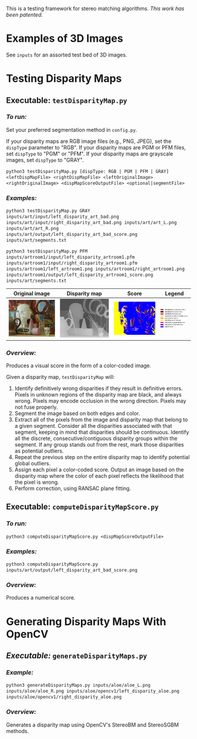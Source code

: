This is a testing framework for stereo matching algorithms. *This work has been patented.*

# Examples of 3D Images
See `inputs` for an assorted test bed of 3D images. 

# Testing Disparity Maps

## Executable: `testDisparityMap.py`

### *To run:*

Set your preferred segmentation method in `config.py`. 

If your disparity maps are RGB image files (e.g., PNG, JPEG), set the `dispType` parameter to "RGB". If your disparity maps are PGM or PFM files, set `dispType` to "PGM" or "PFM". If your disparity maps are grayscale images, set `dispType` to "GRAY".
```
python3 testDisparityMap.py [dispType: RGB | PGM | PFM | GRAY] <leftDispMapFile> <rightDispMapFile> <leftOriginalImage> <rightOriginalImage> <dispMapScoreOutputFile> <optional|segmentFile>
```

### *Examples:*
```
python3 testDisparityMap.py GRAY inputs/art/input/left_disparity_art_bad.png inputs/art/input/right_disparity_art_bad.png inputs/art/art_L.png inputs/art/art_R.png inputs/art/output/left_disparity_art_bad_score.png inputs/art/segments.txt
```

```
python3 testDisparityMap.py PFM inputs/artroom1/input/left_disparity_artroom1.pfm inputs/artroom1/input/right_disparity_artroom1.pfm inputs/artroom1/left_artroom1.png inputs/artroom1/right_artroom1.png inputs/artroom1/output/left_disparity_artroom1_score.png inputs/art/segments.txt
```

Original image             |  Disparity map            |  Score                    | Legend
:-------------------------:|:-------------------------:|:-------------------------:|:-------------------------:
![image](inputs/art/art_L.png)  |  ![image](inputs/art/input/left_disparity_art_bad.png)  |  ![image](disparityMapAssessment/results/final_score.png) | ![image](disparityMapAssessment/legend.png)


### *Overview:*
Produces a visual score in the form of a color-coded image. 

Given a disparity map, `testDisparityMap` will:
1. Identify definitively wrong disparities if they result in definitive errors. Pixels in unknown regions of the disparity map are black, and always wrong. Pixels may encode occlusion in the wrong direction. Pixels may not fuse properly.
1. Segment the image based on both edges and color.
1. Extract all of the pixels from the image and disparity map that belong to a given segment. Consider all the disparities associated with that segment, keeping in mind that disparities should be continuous. Identify all the discrete, consecutive/contiguous disparity groups within the segment. If any group stands out from the rest, mark those disparities as potential outliers.
1. Repeat the previous step on the entire disparity map to identify potential global outliers.
1. Assign each pixel a color-coded score. Output an image based on the disparity map where the color of each pixel reflects the likelihood that the pixel is wrong.
1. Perform correction, using RANSAC plane fitting.



## Executable: `computeDisparityMapScore.py`

### *To run:*

```
python3 computeDisparityMapScore.py <dispMapScoreOutputFile>
```

### *Examples:*
```
python3 computeDisparityMapScore.py inputs/art/output/left_disparity_art_bad_score.png
```

### *Overview:*
Produces a numerical score.

# Generating Disparity Maps With OpenCV

## *Executable:* `generateDisparityMaps.py`

### *Example:*
```
python3 generateDisparityMaps.py inputs/aloe/aloe_L.png inputs/aloe/aloe_R.png inputs/aloe/opencv1/left_disparity_aloe.png inputs/aloe/opencv1/right_disparity_aloe.png
```

### *Overview:*

Generates a disparity map using OpenCV's StereoBM and StereoSGBM methods.

